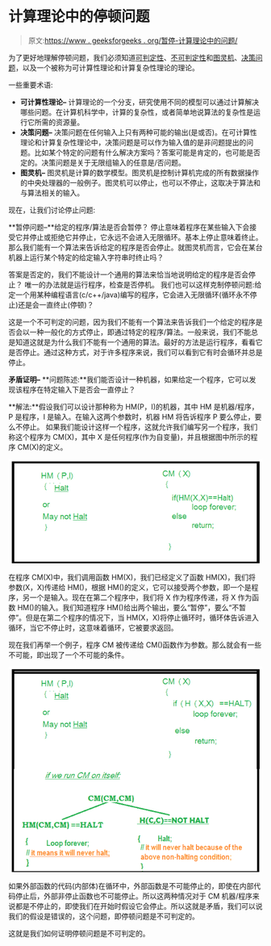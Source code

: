 # 计算理论中的停顿问题

> 原文:[https://www . geeksforgeeks . org/暂停-计算理论中的问题/](https://www.geeksforgeeks.org/halting-problem-in-theory-of-computation/)

为了更好地理解停顿问题，我们必须知道[可判定性](https://www.geeksforgeeks.org/theory-of-computation-decidability/)、[不可判定性](https://www.geeksforgeeks.org/undecidability-and-reducibility/)和[图灵机](https://www.geeksforgeeks.org/turing-machine/)、[决策问题](https://www.geeksforgeeks.org/theory-computation-decidable-undecidable-problems/)，以及一个被称为可计算性理论和计算复杂性理论的理论。

一些重要术语:

*   **可计算性理论–**
    计算理论的一个分支，研究使用不同的模型可以通过计算解决哪些问题。在计算机科学中，计算的复杂性，或者简单地说算法的复杂性是运行它所需的资源量。
*   **决策问题–**
    决策问题在任何输入上只有两种可能的输出(是或否)。在可计算性理论和计算复杂性理论中，决策问题是可以作为输入值的是非问题提出的问题。比如某个特定的问题有什么解决方案吗？答案可能是肯定的，也可能是否定的。决策问题是关于无限组输入的任意是/否问题。
*   **图灵机–**
    图灵机是计算的数学模型。图灵机是控制计算机完成的所有数据操作的中央处理器的一般例子。图灵机可以停止，也可以不停止，这取决于算法和与算法相关的输入。

现在，让我们讨论停止问题:

**暂停问题–**给定的程序/算法是否会暂停？
停止意味着程序在某些输入下会接受它并停止或拒绝它并停止，它永远不会进入无限循环。基本上停止意味着终止。那么我们能有一个算法来告诉给定的程序是否会停止。就图灵机而言，它会在某台机器上运行某个特定的给定输入字符串时终止吗？

答案是否定的，我们不能设计一个通用的算法来恰当地说明给定的程序是否会停止？
唯一的办法就是运行程序，检查是否停机。
我们也可以这样克制停顿问题:给定一个用某种编程语言(c/c++/java)编写的程序，它会进入无限循环(循环永不停止)还是会一直终止(停顿)？

这是一个不可判定的问题，因为我们不能有一个算法来告诉我们一个给定的程序是否会以一种一般化的方式停止，即通过特定的程序/算法。一般来说，我们不能总是知道这就是为什么我们不能有一个通用的算法。最好的方法是运行程序，看看它是否停止。通过这种方式，对于许多程序来说，我们可以看到它有时会循环并总是停止。

**矛盾证明–**
**问题陈述:**我们能否设计一种机器，如果给定一个程序，它可以发现该程序在特定输入下是否会一直停止？

**解法:**假设我们可以设计那种称为 HM(P，I)的机器，其中 HM 是机器/程序，P 是程序，I 是输入。在输入这两个参数时，机器 HM 将告诉程序 P 要么停止，要么不停止。
如果我们能设计这样一个程序，这就允许我们编写另一个程序，我们称这个程序为 CM(X)，其中 X 是任何程序(作为自变量)，并且根据图中所示的程序 CM(X)的定义。

![](img/26419ec637e468ec9cbe51ca5f600b17.png)

在程序 CM(X)中，我们调用函数 HM(X)，我们已经定义了函数 HM(X)，我们将参数(X，X)传递给 HM()，根据 HM()的定义，它可以接受两个参数，即一个是程序，另一个是输入。现在在第二个程序中，我们将 X 作为程序传递，将 X 作为函数 HM()的输入。我们知道程序 HM()给出两个输出，要么“暂停”，要么“不暂停”。但是在第二个程序的情况下，当 HM(X，X)将停止循环时，循环体告诉进入循环，当它不停止时，这意味着循环，它被要求返回。

现在我们再举一个例子，程序 CM 被传递给 CM()函数作为参数。那么就会有一些不可能，即出现了一个不可能的条件。

![](img/2402e0b46a590a79066fdd6ef1ee0598.png)

如果外部函数的代码(内部体)在循环中，外部函数是不可能停止的，即使在内部代码停止后，外部非停止函数也不可能停止。所以这两种情况对于 CM 机器/程序来说都是不停止的，即使我们在开始时假设它会停止。所以这就是矛盾，我们可以说我们的假设是错误的，这个问题，即停顿问题是不可判定的。

这就是我们如何证明停顿问题是不可判定的。